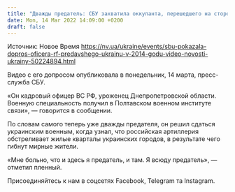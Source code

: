 ```yaml
---
title: "Дважды предатель: СБУ захватила оккупанта, перешедшего на сторону РФ в 2014 году — видео"
date: Mon, 14 Mar 2022 14:09:00 +0200
draft: false
---
```

Источник: Новое Время https://nv.ua/ukraine/events/sbu-pokazala-dopros-oficera-rf-predavshego-ukrainu-v-2014-godu-video-novosti-ukrainy-50224894.html


Видео с его допросом опубликовала в понедельник, 14 марта, пресс-служба СБУ.

«Он кадровый офицер ВС РФ, уроженец Днепропетровской области. Военную специальность получил в Полтавском военном институте связи», — говорится в сообщении.

По словам самого теперь уже дважды предателя, он решил сдаться украинским военным, когда узнал, что российская артиллерия обстреливает жилые кварталы украинских городов, в результате чего гибнут мирные жители.

«Мне больно, что и здесь я предатель, и там. Я всюду предатель», — отметил пленный.

Присоединяйтесь к нам в соцсетях Facebook, Telegram та Instagram.
